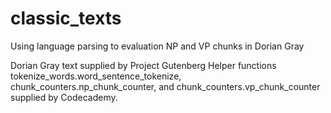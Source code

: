 # classic_texts
Using language parsing to evaluation NP and VP chunks in Dorian Gray

Dorian Gray text supplied by Project Gutenberg
Helper functions tokenize_words.word_sentence_tokenize, chunk_counters.np_chunk_counter, and chunk_counters.vp_chunk_counter supplied by Codecademy.
